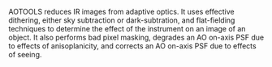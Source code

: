 AOTOOLS reduces IR images from adaptive optics. It uses effective dithering, either sky subtraction or dark-subtration, and flat-fielding techniques to determine the effect of the instrument on an image of an object. It also performs bad pixel masking, degrades an AO on-axis PSF due to effects of anisoplanicity, and corrects an AO on-axis PSF due to effects of seeing.
